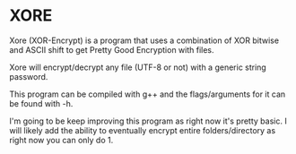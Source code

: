 # XORE
Xore (XOR-Encrypt) is a program that uses a combination of XOR bitwise and ASCII shift to get Pretty Good Encryption with files.

Xore will encrypt/decrypt any file (UTF-8 or not) with a generic string password. 

This program can be compiled with g++ and the flags/arguments for it can be found with -h.

I'm going to be keep improving this program as right now it's pretty basic. 
I will likely add the ability to eventually encrypt entire folders/directory as right now you can only do 1.